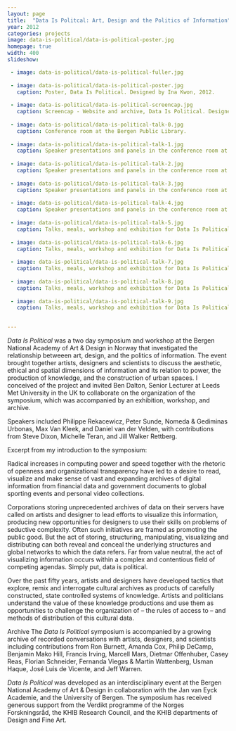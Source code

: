 ```yaml
---
layout: page
title:  "Data Is Politcal: Art, Design and the Politics of Information"
year: 2012
categories: projects
image: data-is-political/data-is-political-poster.jpg
homepage: true
width: 400
slideshow:

 - image: data-is-political/data-is-political-fuller.jpg
 
 - image: data-is-political/data-is-political-poster.jpg
   caption: Poster, Data Is Political. Designed by Ina Kwon, 2012.
   
 - image: data-is-political/data-is-political-screencap.jpg
   caption: Screencap - Website and archive, Data Is Political. Designed by Amber Frid-Jimenez, 2012. 
   
 - image: data-is-political/data-is-political-talk-0.jpg
   caption: Conference room at the Bergen Public Library.
   
 - image: data-is-political/data-is-political-talk-1.jpg
   caption: Speaker presentations and panels in the conference room at the Bergen Public Library.
   
 - image: data-is-political/data-is-political-talk-2.jpg
   caption: Speaker presentations and panels in the conference room at the Bergen Public Library.
   
 - image: data-is-political/data-is-political-talk-3.jpg
   caption: Speaker presentations and panels in the conference room at the Bergen Public Library.
   
 - image: data-is-political/data-is-political-talk-4.jpg
   caption: Speaker presentations and panels in the conference room at the Bergen Public Library.
   
 - image: data-is-political/data-is-political-talk-5.jpg
   caption: Talks, meals, workshop and exhibition for Data Is Political, 2012.
   
 - image: data-is-political/data-is-political-talk-6.jpg
   caption: Talks, meals, workshop and exhibition for Data Is Political, 2012.
   
 - image: data-is-political/data-is-political-talk-7.jpg
   caption: Talks, meals, workshop and exhibition for Data Is Political, 2012.
   
 - image: data-is-political/data-is-political-talk-8.jpg
   caption: Talks, meals, workshop and exhibition for Data Is Political, 2012.
   
 - image: data-is-political/data-is-political-talk-9.jpg
   caption: Talks, meals, workshop and exhibition for Data Is Political, 2012.

 
--- 
```



*Data Is Political* was a two day symposium and workshop at the Bergen National Academy of Art & Design in Norway that investigated the relationship betweeen art, design, and the politics of information. The event brought together artists, designers and scientists to discuss the aesthetic, ethical and spatial dimensions of information and its relation to power, the production of knowledge, and the construction of urban spaces.  I conceived of the project and invited Ben Dalton, Senior Lecturer at Leeds Met University in the UK to collaborate on the organization of the symposium, which was accompanied by an exhibition, workshop, and archive.  

Speakers included Philippe Rekacewicz, Peter Sunde, Nomeda & Gediminas Urbonas, Max Van Kleek, and Daniel van der Velden, with contributions from Steve Dixon, Michelle Teran, and Jill Walker Rettberg. 

Excerpt from my introduction to the symposium:
 
Radical increases in computing power and speed together with the rhetoric of openness and organizational transparency have led to a desire to read, visualize and make sense of vast and expanding archives of digital information from financial data and government documents to global sporting events and personal video collections.

Corporations storing unprecedented archives of data on their servers have called on artists and designer to lead efforts to visualize this information, producing new opportunities for designers to use their skills on problems of seductive complexity. Often such initiatives are framed as promoting the public good. But the act of storing, structuring, manipulating, visualizing and distributing can both reveal and conceal the underlying structures and global networks to which the data refers. Far from value neutral, the act of visualizing information occurs within a complex and contentious field of competing agendas. Simply put, data is political.

Over the past fifty years, artists and designers have developed tactics that explore, remix and interrogate cultural archives as products of carefully constructed, state controlled systems of knowledge. Artists and politicians understand the value of these knowledge productions and use them as opportunities to challenge the organization of – the rules of access to – and methods of distribution of this cultural data.

Archive
The *Data Is Political* symposium is accompanied by a growing archive of recorded conversations with artists, designers, and scientists including contributions from Ron Burnett, Amanda Cox, Philip DeCamp, Benjamin Mako Hill, Francis Irving, Marcell Mars, Dietmar Offenhuber, Casey Reas, Florian Schneider, Fernanda Viegas & Martin Wattenberg, Usman Haque, José Luis de Vicente, and Jeff Warren.

*Data Is Political* was developed as an interdisciplinary event at the Bergen National Academy of Art & Design in collaboration with the Jan van Eyck Academie, and the University of Bergen. The symposium has received generous support from the Verdikt programme of the Norges Forskningsråd, the KHIB Research Council, and the KHIB departments of Design and Fine Art. 

